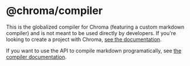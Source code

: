 # @chroma/compiler

This is the globalized compiler for Chroma (featuring a custom markdown compiler) and is not meant to be used directly by developers. If you're looking to create a project with Chroma, [see the documentation](https://chromajs.github.io/).

If you want to use the API to compile markdown programatically, see [the compiler documentation](https://chromajs.github.io/docs/compiler).
